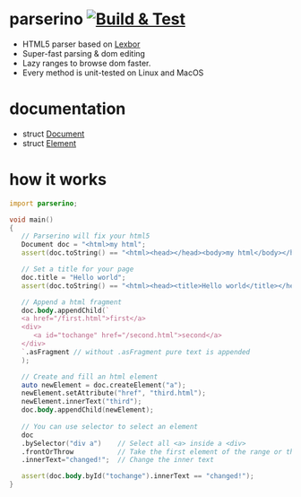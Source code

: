 # parserino [![Build & Test](https://github.com/trikko/parserino/actions/workflows/d.yml/badge.svg)](https://github.com/trikko/parserino/actions/workflows/d.yml)
* HTML5 parser based on [Lexbor](https://github.com/lexbor/lexbor)
* Super-fast parsing & dom editing
* Lazy ranges to browse dom faster.
* Every method is unit-tested on Linux and MacOS

# documentation
* struct [Document](https://parserino.dpldocs.info/parserino.Document.html)
* struct [Element](https://parserino.dpldocs.info/parserino.Element.html)

# how it works

```d
import parserino;

void main()
{
   // Parserino will fix your html5
   Document doc = "<html>my html";
   assert(doc.toString() == "<html><head></head><body>my html</body></html>");

   // Set a title for your page
   doc.title = "Hello world";
   assert(doc.toString() == "<html><head><title>Hello world</title></head><body>my html</body></html>");

   // Append a html fragment
   doc.body.appendChild(`
   <a href="/first.html">first</a>
   <div>
      <a id="tochange" href="/second.html">second</a>
   </div>
   `.asFragment // without .asFragment pure text is appended
   );

   // Create and fill an html element
   auto newElement = doc.createElement("a");
   newElement.setAttribute("href", "third.html");
   newElement.innerText("third");
   doc.body.appendChild(newElement);   
   
   // You can use selector to select an element
   doc
   .bySelector("div a")    // Select all <a> inside a <div>
   .frontOrThrow           // Take the first element of the range or throw an exception
   .innerText="changed!";  // Change the inner text

   assert(doc.body.byId("tochange").innerText == "changed!");
}
```

